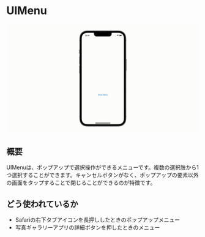 # UIMenu
![UIMenu](UIMenu.gif)

## 概要
UIMenuは、ポップアップで選択操作ができるメニューです。複数の選択肢から1つ選択することができます。キャンセルボタンがなく、ポップアップの要素以外の画面をタップすることで閉じることができるのが特徴です。

## どう使われているか
- Safariの右下タブアイコンを長押ししたときのポップアップメニュー
- 写真ギャラリーアプリの詳細ボタンを押したときのメニュー
